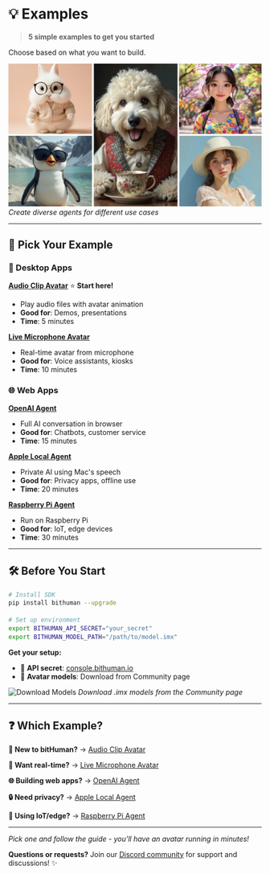 # 💡 Examples

> **5 simple examples to get you started**

Choose based on what you want to build.

![Example Agent Variety](../assets/images/example-agent-images.jpg)
*Create diverse agents for different use cases*

---

## 🚀 Pick Your Example

### **🎵 Desktop Apps**

**[Audio Clip Avatar](examples/avatar-with-audio-clip.md)** ⭐ **Start here!**
- Play audio files with avatar animation
- **Good for**: Demos, presentations
- **Time**: 5 minutes

**[Live Microphone Avatar](examples/avatar-with-microphone.md)**
- Real-time avatar from microphone
- **Good for**: Voice assistants, kiosks
- **Time**: 10 minutes

### **🌐 Web Apps**

**[OpenAI Agent](examples/livekit-openai-agent.md)**
- Full AI conversation in browser
- **Good for**: Chatbots, customer service
- **Time**: 15 minutes

**[Apple Local Agent](examples/livekit-apple-local.md)**
- Private AI using Mac's speech
- **Good for**: Privacy apps, offline use
- **Time**: 20 minutes

**[Raspberry Pi Agent](examples/livekit-raspberry-pi.md)**
- Run on Raspberry Pi
- **Good for**: IoT, edge devices
- **Time**: 30 minutes

---

## 🛠️ Before You Start

```bash
# Install SDK
pip install bithuman --upgrade

# Set up environment
export BITHUMAN_API_SECRET="your_secret"
export BITHUMAN_MODEL_PATH="/path/to/model.imx"
```

**Get your setup:**
- 🔑 **API secret**: [console.bithuman.io](https://console.bithuman.io)
- 🤖 **Avatar models**: Download from Community page

![Download Models](../assets/images/image-download-model.png)
*Download .imx models from the Community page*

---

## ❓ Which Example?

**👋 New to bitHuman?** → [Audio Clip Avatar](examples/avatar-with-audio-clip.md)

**🎤 Want real-time?** → [Live Microphone Avatar](examples/avatar-with-microphone.md)

**🌐 Building web apps?** → [OpenAI Agent](examples/livekit-openai-agent.md)

**🔒 Need privacy?** → [Apple Local Agent](examples/livekit-apple-local.md)

**🤖 Using IoT/edge?** → [Raspberry Pi Agent](examples/livekit-raspberry-pi.md)

---

*Pick one and follow the guide - you'll have an avatar running in minutes!*

**Questions or requests?** Join our [Discord community](https://discord.gg/yM7wRRqu) for support and discussions! ✨ 